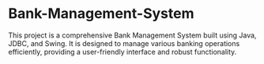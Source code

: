 # Bank-Management-System
This project is a comprehensive Bank Management System built using Java, JDBC, and Swing. It is designed to manage various banking operations efficiently, providing a user-friendly interface and robust functionality.
